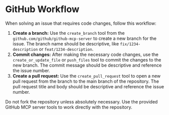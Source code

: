 # GitHub Workflow

When solving an issue that requires code changes, follow this workflow:

1.  **Create a branch:** Use the `create_branch` tool from the `github.com/github/github-mcp-server` to create a new branch for the issue. The branch name should be descriptive, like `fix/1234-description` or `feat/1234-description`.
2.  **Commit changes:** After making the necessary code changes, use the `create_or_update_file` or `push_files` tool to commit the changes to the new branch. The commit message should be descriptive and reference the issue number.
3.  **Create a pull request:** Use the `create_pull_request` tool to open a new pull request from the branch to the main branch of the repository. The pull request title and body should be descriptive and reference the issue number.

Do not fork the repository unless absolutely necessary. Use the provided GitHub MCP server tools to work directly with the repository.

